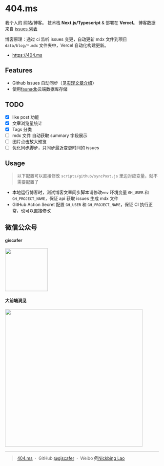 # 404.ms


我个人的 网站/博客。 技术栈 **Next.js/Typescript** & 部署在 **Vercel**。 博客数据来自 [issues 列表](https://github.com/xurenlu/404ms/issues)

博客原理：通过 ci 监听 issues 变更，自动更新 mdx 文件到项目 `data/blog/*.mdx` 文件夹中，Vercel 自动化构建更新。

- https://404.ms

## Features

- Github Issues 自动同步（见[实现文章介绍](https://mp.weixin.qq.com/s/sMNC20ei_J0XcVdJ0v3Fjw)）
- 使用[faunadb](https://fauna.com/)云端数据库存储
  <!-- - [Linear](https://linear.app/)  -->
  <!-- - [Webmention](https://webmention.io/) -->

## TODO

- [x] like post 功能
- [x] 文章浏览量统计
- [x] Tags 分类
- [ ] mdx 文件 自动获取 summary 字段展示
- [ ] 图片点击放大预览
- [ ] 优化同步脚步，只同步最近变更时间的 issues

## Usage

> 以下配置可以直接修改 `scripts/github/syncPost.js` 里边对应变量，就不需要配置了

- 本地运行博客时，测试博客文章同步脚本请修改`env` 环境变量 `GH_USER` 和 `GH_PROJECT_NAME`，保证 api 获取 issues 生成 mdx 文件
- GitHub Action Secret 配置 `GH_USER` 和 `GH_PROJECT_NAME`，保证 CI 执行正常，也可以直接修改

## 微信公众号

#### giscafer

<img src="./public/qrcode_for_giscafer.jpg" width="140"/>

#### 大前端洞见

<img src="./public/feinsight.jpg" width="450"/>

---

> [404.ms](http://404.ms) &nbsp;&middot;&nbsp;
> GitHub [@giscafer](https://github.com/giscafer) &nbsp;&middot;&nbsp;
> Weibo [@Nickbing Lao](https://weibo.com/laohoubin)
